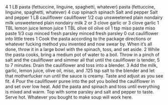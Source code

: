 <?xml version="1.0" encoding="UTF-8"?>
<!DOCTYPE gourmetDoc>
<gourmetDoc>
	<recipe id="91">
		<title>CAULIFLOWER CREAM PASTA WITH</title>
		<yields>4</yields>
		<ingredient-list>
			<ingredient>
				<amount>1</amount>
				<unit>LB</unit>
				<item>pasta (fettuccine, linguine, spaghetti, whatever)</item>
				<key>pasta (fettuccine, linguine, spaghetti, whatever)</key>
			</ingredient>
			<ingredient>
				<amount>4</amount>
				<unit>cup</unit>
				<item>spinach</item>
				<key>spinach</key>
			</ingredient>
			<ingredient>
				<item>Salt and pepper</item>
				<key>Salt and pepper</key>
			</ingredient>
			<ingredient>
				<amount>1</amount>
				<unit>LB</unit>
				<item>cauliflower</item>
				<key>cauliflower</key>
			</ingredient>
			<ingredient>
				<amount>1/2</amount>
				<unit>cup</unit>
				<item>unsweetened plain nondairy milk</item>
				<key>unsweetened plain nondairy milk</key>
			</ingredient>
			<ingredient>
				<amount>2</amount>
				<item>or 3 clove garlic</item>
				<key>or 3 clove garlic</key>
			</ingredient>
			<ingredient>
				<amount>1</amount>
				<unit>TBL</unit>
				<item>lemon juice</item>
				<key>lemon juice</key>
			</ingredient>
			<ingredient>
				<amount>1</amount>
				<unit>TBL</unit>
				<item>olive oil</item>
				<key>olive oil</key>
			</ingredient>
			<ingredient>
				<amount>1</amount>
				<unit>tsp</unit>
				<item>miso paste</item>
				<key>miso paste</key>
			</ingredient>
			<ingredient>
				<amount>1/3</amount>
				<unit>cup</unit>
				<item>minced fresh parsley</item>
				<key>minced fresh parsley</key>
			</ingredient>
		</ingredient-list>
		<instructions>0 cut cauliflower into little trees
1 Cook the pasta according to the package directions or whatever fucking method you
invented and now swear by. When it’s all done, throw it in a large bowl with the spinach, toss,
and set aside.
2 While the pasta cooks, bring a medium pot of water to a boil. Throw in a pinch of salt and
the cauliflower and simmer all that until the cauliflower is tender, 5 to 7 minutes. Drain the
cauliflower and toss into a blender.
3 Add the milk, garlic, lemon juice, olive oil, miso, and .125 tsp salt to the blender and let
that motherfucker run until the sauce is creamy. Taste and adjust as you see fit.
4 Pour the cauliflower puree into the pot you boiled the cauliflower in and set over low heat.
Add the pasta and spinach and toss until everything is mixed and warm. Top with some parsley
and salt and pepper to taste. Serve hot.</instructions>
		<modifications>Whatever you bought to make soup will work here.</modifications>
	</recipe>
	
</gourmetDoc>